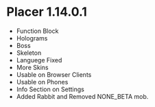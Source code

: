 # Placer 1.14.0.1

- Function Block
- Holograms
- Boss
- Skeleton
- Languege Fixed
- More Skins
- Usable on Browser Clients
- Usable on Phones
- Info Section on Settings
- Added Rabbit and Removed NONE_BETA mob.
